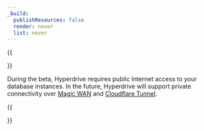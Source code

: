 ```yaml
---
_build:
  publishResources: false
  render: never
  list: never
---
```


{{<Aside type="note" header="Beta limitation">}}

During the beta, Hyperdrive requires public Internet access to your database instances. In the future, Hyperdrive will support private connectivity over [Magic WAN](/magic-wan/) and [Cloudflare Tunnel](/cloudflare-one/connections/connect-networks/).

{{</Aside>}}
